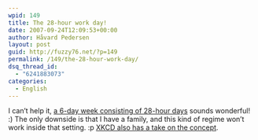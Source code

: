 ```yaml
---
wpid: 149
title: The 28-hour work day!
date: 2007-09-24T12:09:53+00:00
author: Håvard Pedersen
layout: post
guid: http://fuzzy76.net/?p=149
permalink: /149/the-28-hour-work-day/
dsq_thread_id:
  - "6241883073"
categories:
  - English
---
```

I can&#8217;t help it, [a 6-day week consisting of 28-hour days](http://www.dbeat.com/28/) sounds wonderful! :) The only downside is that I have a family, and this kind of regime won&#8217;t work inside that setting. :p [XKCD also has a take on the concept](http://xkcd.com/320/).
